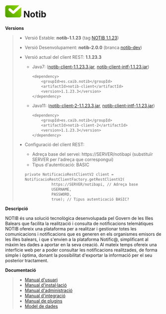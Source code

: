 # ![Logo notib](https://github.com/GovernIB/notib/raw/master/assets/logo2.png) Notib

**Versions**
> - Versió Estable: __notib-1.1.23__ (tag [NOTIB 1.1.23](https://github.com/GovernIB/notib/releases/tag/v1.1.23))
> - Versió Desenvolupament: __notib-2.0.0__ (branca [notib-dev](https://github.com/GovernIB/notib/tree/notib-wip))  
>  
> - Versió actual del client REST: __1.1.23.3__
>   - Java7: ([notib-client-1.1.23.3.jar](https://github.com/GovernIB/maven/raw/gh-pages/maven/es/caib/notib/notib-client/1.1.23.3/notib-client-1.1.23.3.jar), [notib-client-intf-1.1.23.jar](https://github.com/GovernIB/maven/raw/gh-pages/maven/es/caib/notib/notib-client-intf/1.1.23/notib-client-intf-1.1.23.jar))  
>     ```
>     <dependency>  
>         <groupId>es.caib.notib</groupId>  
>         <artifactId>notib-client</artifactId>  
>         <version>1.1.23.3</version>  
>     </dependency>
>     ```
>   - Java11: ([notib-client-2-1.1.23.3.jar](https://github.com/GovernIB/maven/raw/gh-pages/maven/es/caib/notib/notib-client-2/1.1.23.3/notib-client-2-1.1.23.3.jar), [notib-client-intf-1.1.23.jar](https://github.com/GovernIB/maven/raw/gh-pages/maven/es/caib/notib/notib-client-intf/1.1.23/notib-client-intf-1.1.23.jar))  
>  
>     ```
>     <dependency>  
>         <groupId>es.caib.notib</groupId>  
>         <artifactId>notib-client-2</artifactId>  
>         <version>1.1.23.3</version>  
>     </dependency>
>     ```
> - Configuració del client REST:
>   - Adreça base del servei: https://SERVER/notibapi (substituïr SERVER per l'adreça que correspongui)
>   - Tipus d'autenticació: BASIC
>    ```
>    private NotificacioRestClientV2 client = NotificacioRestClientFactory.getRestClientV2(
>                https://SERVER/notibapi, // Adreça base
>                USERNAME,
>                PASSWORD,
>                true); // Tipus autenticació BASIC?
>    ```


**Descripció**

NOTIB és una solució tecnològica desenvolupada pel Govern de les Illes Balears que facilita la realització i consulta de notificacions telemàtiques
NOTIB ofereix una plataforma  per a realitzar i gestionar totes les comunicacions i notificacions que es generen en els organismes emisors de les illes balears, i que s'envien a la plataforma Notific@, simplificant al màxim les dades a aportar en la seva creació. Al mateix temps ofereix una interfície web per a poder consultar les notificacions realitzades, de forma simple i òptima, donant la possibilitat d'exportar la informació per el seu posterior tractament.

**Documentació**

>- [Manual d'usuari](https://github.com/GovernIB/notib/raw/notib-1.1/doc/pdf/NOTIB_usuari.pdf)
>- [Manual d'instal·lació](https://github.com/GovernIB/notib/raw/notib-1.1/doc/pdf/NOTIB_instalacio.pdf)
>- [Manual d'administració](https://github.com/GovernIB/notib/raw/notib-1.1/doc/pdf/NOTIB_administracio.pdf)
>- [Manual d'integració](https://github.com/GovernIB/notib/raw/notib-1.1/doc/pdf/NOTIB_integracio.pdf)
>- [Manual de plugins](https://github.com/GovernIB/notib/raw/notib-1.1/doc/pdf/NOTIB_plugins.pdf)
>- [Model de dades](https://github.com/GovernIB/notib/raw/notib-1.1/doc/pdf/NOTIB_model_dades.pdf)
